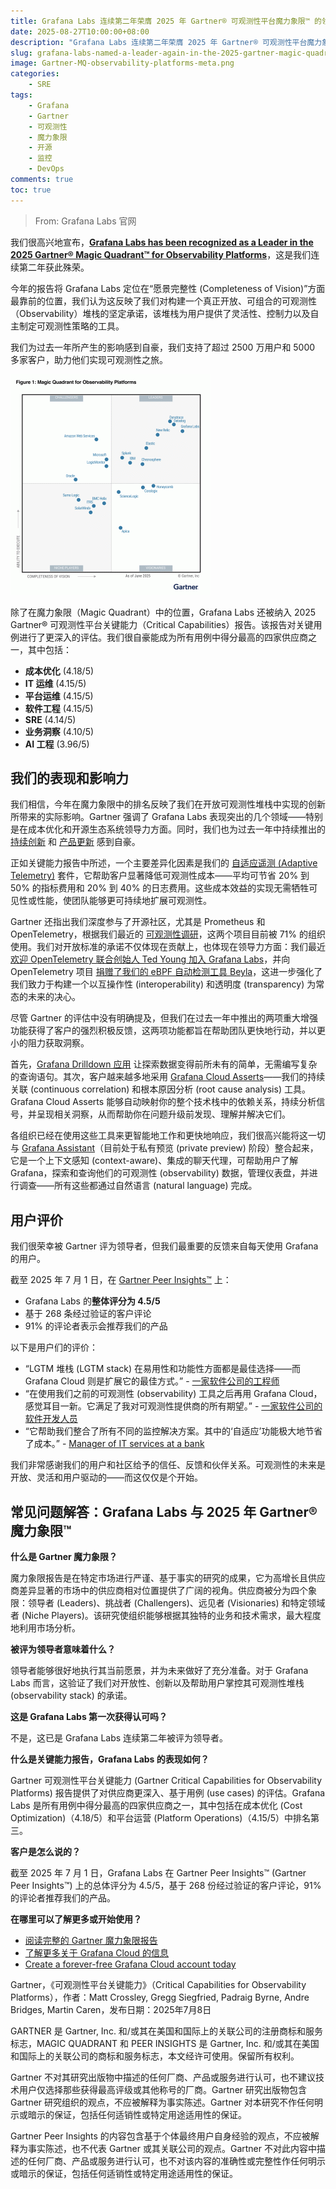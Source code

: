 ```yaml
---
title: Grafana Labs 连续第二年荣膺 2025 年 Gartner® 可观测性平台魔力象限™ 的领导者称号
date: 2025-08-27T10:00:00+08:00
description: "Grafana Labs 连续第二年荣膺 2025 年 Gartner® 可观测性平台魔力象限™ 的领导者称号，在愿景完整性方面表现突出。"
slug: grafana-labs-named-a-leader-again-in-the-2025-gartner-magic-quadrant-for-observability-platforms
image: Gartner-MQ-observability-platforms-meta.png
categories:
    - SRE
tags:
    - Grafana
    - Gartner
    - 可观测性
    - 魔力象限
    - 开源
    - 监控
    - DevOps
comments: true
toc: true
---
```


> From: Grafana Labs 官网

我们很高兴地宣布，**[Grafana Labs has been recognized as a Leader in the 2025 Gartner® Magic Quadrant™ for Observability Platforms](https://www.grafana.com/resources/grafana-observability-platforms-gartner-magic-quadrant-2025/?pg=blog&plcmt=body-txt)**，这是我们连续第二年获此殊荣。

今年的报告将 Grafana Labs 定位在“愿景完整性 (Completeness of Vision)”方面最靠前的位置，我们认为这反映了我们对构建一个真正开放、可组合的可观测性（Observability）堆栈的坚定承诺，该堆栈为用户提供了灵活性、控制力以及自主制定可观测性策略的工具。

我们为过去一年所产生的影响感到自豪，我们支持了超过 2500 万用户和 5000 多家客户，助力他们实现可观测性之旅。

![图 1: Grafana Labs 荣膺 2025 Gartner® 可观测性平台魔力象限™ 领导者](mq-for-observability-platforms.png)

除了在魔力象限（Magic Quadrant）中的位置，Grafana Labs 还被纳入 2025 Gartner® 可观测性平台关键能力（Critical Capabilities）报告。该报告对关键用例进行了更深入的评估。我们很自豪能成为所有用例中得分最高的四家供应商之一，其中包括：

- **成本优化** (4.18/5)
- **IT 运维** (4.15/5)
- **平台运维** (4.15/5)
- **软件工程** (4.15/5)
- **SRE** (4.14/5)
- **业务洞察** (4.10/5)
- **AI 工程** (3.96/5)

## 我们的表现和影响力

我们相信，今年在魔力象限中的排名反映了我们在开放可观测性堆栈中实现的创新所带来的实际影响。Gartner 强调了 Grafana Labs 表现突出的几个领域——特别是在成本优化和开源生态系统领导力方面。同时，我们也为过去一年中持续推出的 [持续创新](https://grafana.com/blog/2025/05/07/grafanacon-2025-announcements/) 和 [产品更新](https://grafana.com/blog/2024/09/24/observabilitycon-2024-announcements/) 感到自豪。

正如关键能力报告中所述，一个主要差异化因素是我们的 [自适应遥测 (Adaptive Telemetry)](https://grafana.com/blog/2025/01/14/what-is-adaptive-telemetry-and-how-can-it-reduce-mttr-noise-and-cost/) 套件，它帮助客户显著降低可观测性成本——平均可节省 20% 到 50% 的指标费用和 20% 到 40% 的日志费用。这些成本效益的实现无需牺牲可见性或性能，使团队能够更可持续地扩展可观测性。

Gartner 还指出我们深度参与了开源社区，尤其是 Prometheus 和 OpenTelemetry，根据我们最近的 [可观测性调研](https://grafana.com/observability-survey/?pg=blog&plcmt=body-txt)，这两个项目目前被 71% 的组织使用。我们对开放标准的承诺不仅体现在贡献上，也体现在领导力方面：我们最近 [欢迎 OpenTelemetry 联合创始人 Ted Young 加入 Grafana Labs](https://grafana.com/blog/2025/03/27/meet-ted-young-opentelemetry-co-founder-and-the-newest-grafanista/)，并向 OpenTelemetry 项目 [捐赠了我们的 eBPF 自动检测工具 Beyla](https://grafana.com/blog/2025/05/07/opentelemetry-ebpf-instrumentation-beyla-donation/)，这进一步强化了我们致力于构建一个以互操作性 (interoperability) 和透明度 (transparency) 为常态的未来的决心。

尽管 Gartner 的评估中没有明确提及，但我们在过去一年中推出的两项重大增强功能获得了客户的强烈积极反馈，这两项功能都旨在帮助团队更快地行动，并以更小的阻力获取洞察。

首先，[Grafana Drilldown 应用](https://grafana.com/blog/2025/02/20/grafana-drilldown-apps-the-improved-queryless-experience-formerly-known-as-the-explore-apps/) 让探索数据变得前所未有的简单，无需编写复杂的查询语句。其次，客户越来越多地采用 [Grafana Cloud Asserts](https://grafana.com/products/cloud/asserts/?pg=blog&plcmt=body-txt)——我们的持续关联 (continuous correlation) 和根本原因分析 (root cause analysis) 工具。Grafana Cloud Asserts 能够自动映射你的整个技术栈中的依赖关系，持续分析信号，并呈现相关洞察，从而帮助你在问题升级前发现、理解并解决它们。

各组织已经在使用这些工具来更智能地工作和更快地响应，我们很高兴能将这一切与 [Grafana Assistant](https://grafana.com/blog/2025/05/07/llm-grafana-assistant/)（目前处于私有预览 (private preview) 阶段）整合起来，它是一个上下文感知 (context-aware)、集成的聊天代理，可帮助用户了解 Grafana，探索和查询他们的可观测性 (observability) 数据，管理仪表盘，并进行调查——所有这些都通过自然语言 (natural language) 完成。

## 用户评价

我们很荣幸被 Gartner 评为领导者，但我们最重要的反馈来自每天使用 Grafana 的用户。

截至 2025 年 7 月 1 日，在 [Gartner Peer Insights™](https://www.gartner.com/reviews/market/observability-platforms/vendor/grafana-labs) 上：

- Grafana Labs 的**整体评分为 4.5/5**
- 基于 268 条经过验证的客户评论
- 91% 的评论者表示会推荐我们的产品

以下是用户们的评价：
- “LGTM 堆栈 (LGTM stack) 在易用性和功能性方面都是最佳选择——而 Grafana Cloud 则是扩展它的最佳方式。” - [一家软件公司的工程师](https://www.gartner.com/reviews/market/observability-platforms/vendor/grafana-labs/product/grafana-cloud/review/view/5725094)
- “在使用我们之前的可观测性 (observability) 工具之后再用 Grafana Cloud，感觉耳目一新。它满足了我对可观测性提供商的所有期望。” - [一家软件公司的软件开发人员](https://www.gartner.com/reviews/market/observability-platforms/vendor/grafana-labs/product/grafana-cloud/review/view/5725094)
- “它帮助我们整合了所有不同的监控解决方案。其中的‘自适应’功能极大地节省了成本。” - [Manager of IT services at a bank](https://www.gartner.com/reviews/market/observability-platforms/vendor/grafana-labs/product/grafana-cloud/review/view/5812548)

我们非常感谢我们的用户和社区给予的信任、反馈和伙伴关系。可观测性的未来是开放、灵活和用户驱动的——而这仅仅是个开始。

## 常见问题解答：Grafana Labs 与 2025 年 Gartner® 魔力象限™

**什么是 Gartner 魔力象限？**

魔力象限报告是在特定市场进行严谨、基于事实的研究的成果，它为高增长且供应商差异显著的市场中的供应商相对位置提供了广阔的视角。供应商被分为四个象限：领导者 (Leaders)、挑战者 (Challengers)、远见者 (Visionaries) 和特定领域者 (Niche Players)。该研究使组织能够根据其独特的业务和技术需求，最大程度地利用市场分析。

**被评为领导者意味着什么？**

领导者能够很好地执行其当前愿景，并为未来做好了充分准备。对于 Grafana Labs 而言，这验证了我们对开放性、创新以及帮助用户掌控其可观测性堆栈 (observability stack) 的承诺。

**这是 Grafana Labs 第一次获得认可吗？**

不是，这已是 Grafana Labs 连续第二年被评为领导者。

**什么是关键能力报告，Grafana Labs 的表现如何？**

Gartner 可观测性平台关键能力 (Gartner Critical Capabilities for Observability Platforms) 报告提供了对供应商更深入、基于用例 (use cases) 的评估。Grafana Labs 是所有用例中得分最高的四家供应商之一，其中包括在成本优化 (Cost Optimization)（4.18/5）和平台运营 (Platform Operations)（4.15/5）中排名第三。

**客户是怎么说的？**

截至 2025 年 7 月 1 日，Grafana Labs 在 Gartner Peer Insights™ (Gartner Peer Insights™) 上的总体评分为 4.5/5，基于 268 份经过验证的客户评论，91% 的评论者推荐我们的产品。

**在哪里可以了解更多或开始使用？**

- [阅读完整的 Gartner 魔力象限报告](https://www.grafana.com/resources/grafana-observability-platforms-gartner-magic-quadrant-2025/?pg=blog&plcmt=body-txt)
- [了解更多关于 Grafana Cloud 的信息](https://grafana.com/products/cloud/?pg=blog&plcmt=body-txt)
- [Create a forever-free Grafana Cloud account today](https://grafana.com/auth/sign-up/create-user/?pg=blog&plcmt=body-txt)

Gartner，《可观测性平台关键能力》（Critical Capabilities for Observability Platforms），作者：Matt Crossley, Gregg Siegfried, Padraig Byrne, Andre Bridges, Martin Caren，发布日期：2025年7月8日

GARTNER 是 Gartner, Inc. 和/或其在美国和国际上的关联公司的注册商标和服务标志，MAGIC QUADRANT 和 PEER INSIGHTS 是 Gartner, Inc. 和/或其在美国和国际上的关联公司的商标和服务标志，本文经许可使用。保留所有权利。

Gartner 不对其研究出版物中描述的任何厂商、产品或服务进行认可，也不建议技术用户仅选择那些获得最高评级或其他称号的厂商。Gartner 研究出版物包含 Gartner 研究组织的观点，不应被解释为事实陈述。Gartner 对本研究不作任何明示或暗示的保证，包括任何适销性或特定用途适用性的保证。

Gartner Peer Insights 的内容包含基于个体最终用户自身经验的观点，不应被解释为事实陈述，也不代表 Gartner 或其关联公司的观点。Gartner 不对此内容中描述的任何厂商、产品或服务进行认可，也不对该内容的准确性或完整性作任何明示或暗示的保证，包括任何适销性或特定用途适用性的保证。
